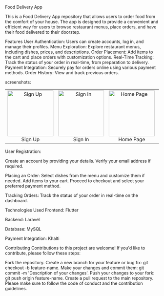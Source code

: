 Food Delivery App

This is a Food Delivery App repository that allows users to order food from the comfort of your house. The app is designed to provide a convenient and efficient way for users to browse restaurant menus, place orders, and have their food delivered to their doorstep.

Features
User Authentication: Users can create accounts, log in, and manage their profiles.
Menu Exploration: Explore restaurant menus, including dishes, prices, and descriptions.
Order Placement: Add items to the cart and place orders with customization options.
Real-Time Tracking: Track the status of your order in real-time, from preparation to delivery.
Payment Integration: Securely pay for orders online using various payment methods.
Order History: View and track previous orders.

screenshots:  
<table>
  <tr>
    <td align="center">
  <img src="https://github.com/pujanpoudel/food_delivery/assets/82041139/9a98b813-4262-4b27-ae2a-15ba60357463" width="150" alt="Sign Up"/>
      <br />
      Sign Up
    </td>
    <td align="center">
  <img src="https://github.com/pujanpoudel/food_delivery/assets/82041139/6e97da9c-82e7-4cd5-8e96-4d4c12296f4f" width="150" alt="Sign In"/> 
      <br />
      Sign In
    </td>
    <td align="center">
  <img src="https://github.com/pujanpoudel/food_delivery/assets/82041139/0c21a70c-ca8b-4fe2-8086-118cc763cfb9" width="150" alt="Home Page"/>
      <br />
      Home Page
    </td>
    <td align="center">
  <img src="https://github.com/pujanpoudel/food_delivery/assets/82041139/5e20d01d-2167-4249-8b98-8acd194094da" width="150" alt="Product Page"/> 
      <br />
      Product Page
    </td><td align="center">
  <img src="https://github.com/pujanpoudel/food_delivery/assets/82041139/5756909d-40be-4710-991a-2a746bdb9fe7" width="150" alt="Profile"/>
      <br />
      Profile
    </td>
    <td align="center">
  <img src="https://github.com/pujanpoudel/food_delivery/assets/82041139/83e6c977-596c-45b2-a080-3d4f0f6b6c83" width="150" alt="Choose Location"/> 
      <br />
      Choose Location
    </td>
  </tr>
</table>

User Registration:

Create an account by providing your details.
Verify your email address if required.

Placing an Order:
Select dishes from the menu and customize them if needed.
Add items to your cart.
Proceed to checkout and select your preferred payment method.

Tracking Orders:
Track the status of your order in real-time on the dashboard.

Technologies Used
Frontend:
Flutter

Backend:
Laravel

Database:
MySQL

Payment Integration:
Khalti

Contributing
Contributions to this project are welcome! If you'd like to contribute, please follow these steps:

Fork the repository.
Create a new branch for your feature or bug fix: git checkout -b feature-name.
Make your changes and commit them: git commit -m 'Description of your changes'.
Push your changes to your fork: git push origin feature-name.
Create a pull request to the main repository.
Please make sure to follow the code of conduct and the contribution guidelines.
